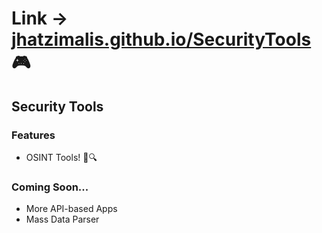 # Link -> [jhatzimalis.github.io/SecurityTools](https://jhatzimalis.github.io/SecurityTools) :video_game:
## Security Tools
### Features
- OSINT Tools! :satellite::mag:

### Coming Soon...
- More API-based Apps
- Mass Data Parser
